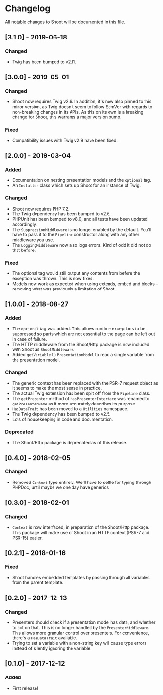 # Changelog
All notable changes to Shoot will be documented in this file.

## [3.1.0] - 2019-06-18
### Changed
- Twig has been bumped to v2.11.

## [3.0.0] - 2019-05-01
### Changed
- Shoot now requires Twig v2.9. In addition, it's now also pinned to this minor version, as Twig doesn't seem to follow
SemVer with regards to non-breaking changes in its APIs. As this on its own is a breaking change for Shoot, this
warrants a major version bump.

### Fixed
- Compatibility issues with Twig v2.9 have been fixed.

## [2.0.0] - 2019-03-04
### Added
- Documentation on nesting presentation models and the `optional` tag.
- An `Installer` class which sets up Shoot for an instance of Twig.

### Changed
- Shoot now requires PHP 7.2.
- The Twig dependency has been bumped to v2.6.
- PHPUnit has been bumped to v8.0, and all tests have been updated accordingly.
- The `SuppressionMiddleware` is no longer enabled by the default. You'll have to pass it to the `Pipeline` constructor
along with any other middleware you use.
- The `LoggingMiddleware` now also logs errors. Kind of odd it did not do that before.

### Fixed
- The optional tag would still output any contents from before the exception was thrown. This is now fixed.
- Models now work as expected when using extends, embed and blocks – removing what was previously a limitation of Shoot.


## [1.0.0] - 2018-08-27
### Added
- The `optional` tag was added. This allows runtime exceptions to be suppressed so parts which are not essential to the
page can be left out in case of failure.  
- The HTTP middleware from the Shoot/Http package is now included with Shoot as `ShootMiddleware`. 
- Added `getVariable` to `PresentationModel` to read a single variable from the presentation model.

### Changed
- The generic context has been replaced with the PSR-7 request object as it seems to make the most sense in practice. 
- The actual Twig extension has been split off from the `Pipeline` class.
- The `getPresenter` method of `HasPresenterInterface` was renamed to `getPresenterName` as it more accurately describes
its purpose. 
- `HasDataTrait` has been moved to a `Utilities` namespace.
- The Twig dependency has been bumped to v2.5.
- Lots of housekeeping in code and documentation.

### Deprecated
- The Shoot/Http package is deprecated as of this release.

## [0.4.0] - 2018-02-05
### Changed
- Removed `Context` type entirely. We'll have to settle for typing through PHPDoc, until maybe we one day have generics.

## [0.3.0] - 2018-02-01
### Changed
- `Context` is now interfaced, in preparation of the Shoot/Http package. This package will make use of Shoot in an HTTP
context (PSR-7 and PSR-15) easier.

## [0.2.1] - 2018-01-16
### Fixed
- Shoot handles embedded templates by passing through all variables from the parent template.

## [0.2.0] - 2017-12-13
### Changed
- Presenters should check if a presentation model has data, and whether to act on that. This is no longer handled by the
`PresenterMiddleware`. This allows more granular control over presenters. For convenience, there's a `HasDataTrait`
available.
- Trying to set a variable with a non-string key will cause type errors instead of silently ignoring the variable.

## [0.1.0] - 2017-12-12
### Added
- First release!

